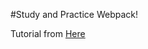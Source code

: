 #Study and Practice Webpack!  
  
Tutorial from [Here](https://github.com/vp-online-courses/webpack-tutorial)  

